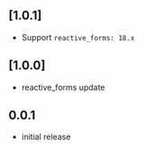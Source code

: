 ## [1.0.1]

* Support `reactive_forms: 18.x`

## [1.0.0]
* reactive_forms update

## 0.0.1
* initial release
